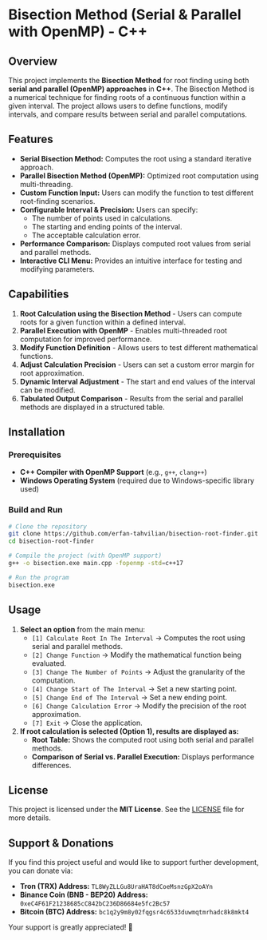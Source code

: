 # Bisection Method (Serial & Parallel with OpenMP) - C++

## Overview

This project implements the **Bisection Method** for root finding using both **serial and parallel (OpenMP) approaches** in **C++**. The Bisection Method is a numerical technique for finding roots of a continuous function within a given interval. The project allows users to define functions, modify intervals, and compare results between serial and parallel computations.

## Features

- **Serial Bisection Method:** Computes the root using a standard iterative approach.
- **Parallel Bisection Method (OpenMP):** Optimized root computation using multi-threading.
- **Custom Function Input:** Users can modify the function to test different root-finding scenarios.
- **Configurable Interval & Precision:** Users can specify:
  - The number of points used in calculations.
  - The starting and ending points of the interval.
  - The acceptable calculation error.
- **Performance Comparison:** Displays computed root values from serial and parallel methods.
- **Interactive CLI Menu:** Provides an intuitive interface for testing and modifying parameters.

## Capabilities

1. **Root Calculation using the Bisection Method** - Users can compute roots for a given function within a defined interval.
2. **Parallel Execution with OpenMP** - Enables multi-threaded root computation for improved performance.
3. **Modify Function Definition** - Allows users to test different mathematical functions.
4. **Adjust Calculation Precision** - Users can set a custom error margin for root approximation.
5. **Dynamic Interval Adjustment** - The start and end values of the interval can be modified.
6. **Tabulated Output Comparison** - Results from the serial and parallel methods are displayed in a structured table.

## Installation

### Prerequisites

- **C++ Compiler with OpenMP Support** (e.g., `g++`, `clang++`)
- **Windows Operating System** (required due to Windows-specific library used)

### Build and Run

```sh
# Clone the repository
git clone https://github.com/erfan-tahvilian/bisection-root-finder.git
cd bisection-root-finder

# Compile the project (with OpenMP support)
g++ -o bisection.exe main.cpp -fopenmp -std=c++17

# Run the program
bisection.exe
```

## Usage

1. **Select an option** from the main menu:
   - `[1] Calculate Root In The Interval` → Computes the root using serial and parallel methods.
   - `[2] Change Function` → Modify the mathematical function being evaluated.
   - `[3] Change The Number of Points` → Adjust the granularity of the computation.
   - `[4] Change Start of The Interval` → Set a new starting point.
   - `[5] Change End of The Interval` → Set a new ending point.
   - `[6] Change Calculation Error` → Modify the precision of the root approximation.
   - `[7] Exit` → Close the application.
2. **If root calculation is selected (Option 1), results are displayed as:**
   - **Root Table:** Shows the computed root using both serial and parallel methods.
   - **Comparison of Serial vs. Parallel Execution:** Displays performance differences.

## License

This project is licensed under the **MIT License**. See the [LICENSE](LICENSE) file for more details.

## Support & Donations

If you find this project useful and would like to support further development, you can donate via:

- **Tron (TRX) Address:** `TL8WyZLLGu8UraHAT8dCoeMsnzGpX2oAYn`
- **Binance Coin (BNB - BEP20) Address:** `0xeC4F61F21238685cC842bC236D86684e5fc2Bc57`
- **Bitcoin (BTC) Address:** `bc1q2y9m8y02fqgsr4c6533duwmqtmrhadc8k8mkt4`

Your support is greatly appreciated! 🚀